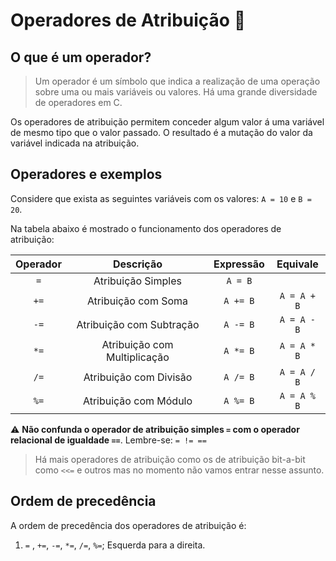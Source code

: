 # Operadores de Atribuição :pushpin:

## O que é um operador?

> Um operador é um símbolo que indica a realização de uma operação sobre uma ou mais variáveis ou valores. Há uma grande diversidade de operadores em C.

Os operadores de atribuição permitem conceder algum valor á uma variável de mesmo tipo que o valor passado. O resultado é a mutação do valor da variável indicada na atribuição.

## Operadores e exemplos

Considere que exista as seguintes variáveis com os valores: `A = 10` e `B = 20`.

Na tabela abaixo é mostrado o funcionamento dos operadores de atribuição:

| **Operador** |        **Descrição**         | Expressão |  Equivale   |
| :----------: | :--------------------------: | :-------: | :---------: |
|     `=`      |      Atribuição Simples      |  `A = B`  |             |
|     `+=`     |     Atribuição com Soma      | `A += B`  | `A = A + B` |
|     `-=`     |   Atribuição com Subtração   | `A -= B`  | `A = A - B` |
|     `*=`     | Atribuição com Multiplicação | `A *= B`  | `A = A * B` |
|     `/=`     |    Atribuição com Divisão    | `A /= B`  | `A = A / B` |
|     `%=`     |    Atribuição com Módulo     | `A %= B`  | `A = A % B` |

:warning: **Não confunda o operador de atribuição simples `=` com o operador relacional de igualdade `==`**.  Lembre-se: `= != ==`

> Há mais operadores de atribuição como os de atribuição bit-a-bit como `<<=` e outros mas no momento não vamos entrar nesse assunto.

## Ordem de precedência

A ordem de precedência dos operadores de atribuição é:

1.  `=` , `+=`,  `-=`,  `*=`,  `/=`,  `%=`;  Esquerda para a direita.